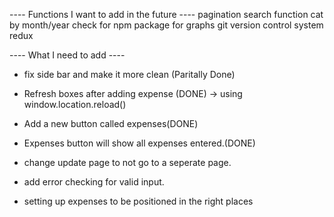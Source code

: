 ---- Functions I want to add in the future ----
pagination
search function
cat by month/year
check for npm package for graphs
git version control system
redux

---- What I need to add ----

- fix side bar and make it more clean (Paritally Done)
- Refresh boxes after adding expense (DONE) -> using window.location.reload()
- Add a new button called expenses(DONE)
- Expenses button will show all expenses entered.(DONE)

- change update page to not go to a seperate page.
- add error checking for valid input.

- setting up expenses to be positioned in the right places
